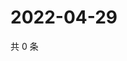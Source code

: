 # 2022-04-29

共 0 条

<!-- BEGIN WEIBO -->
<!-- 最后更新时间 Fri Apr 29 2022 13:18:33 GMT+0800 (China Standard Time) -->

<!-- END WEIBO -->
